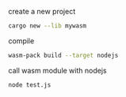 
create a new project
```bash
cargo new --lib mywasm
```

compile
```bash
wasm-pack build --target nodejs
```
call wasm module with nodejs
```bash
node test.js
```